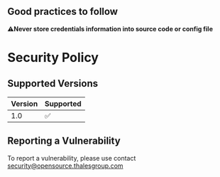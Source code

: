 ## Good practices to follow

:warning:**Never store credentials information into source code or config file**

# Security Policy

## Supported Versions

| Version | Supported          |
| ------- | ------------------ |
| 1.0     | :white_check_mark: |

## Reporting a Vulnerability

To report a vulnerability, please use contact security@opensource.thalesgroup.com
